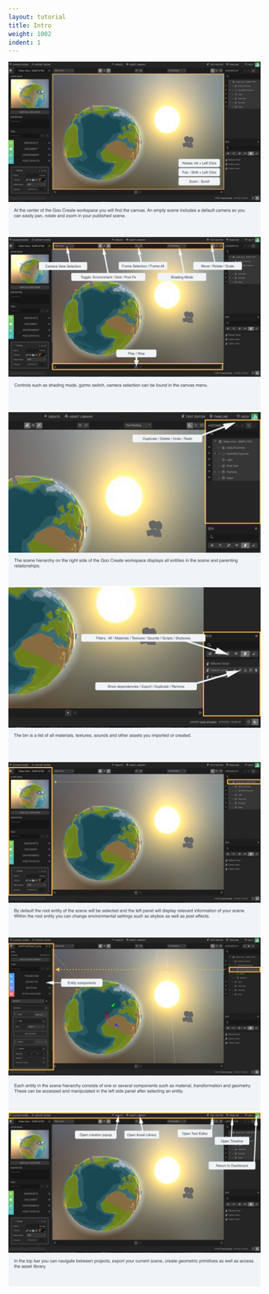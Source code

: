 ```yaml
---
layout: tutorial
title: Intro
weight: 1002
indent: 1
---
```


<img src="Intro-storyboard.001.jpg" />
<img src="Intro-storyboard.002.jpg" />
<img src="Intro-storyboard.003.jpg" />
<img src="Intro-storyboard.004.jpg" />
<img src="Intro-storyboard.005.jpg" />
<img src="Intro-storyboard.006.jpg" />
<img src="Intro-storyboard.007.jpg" />